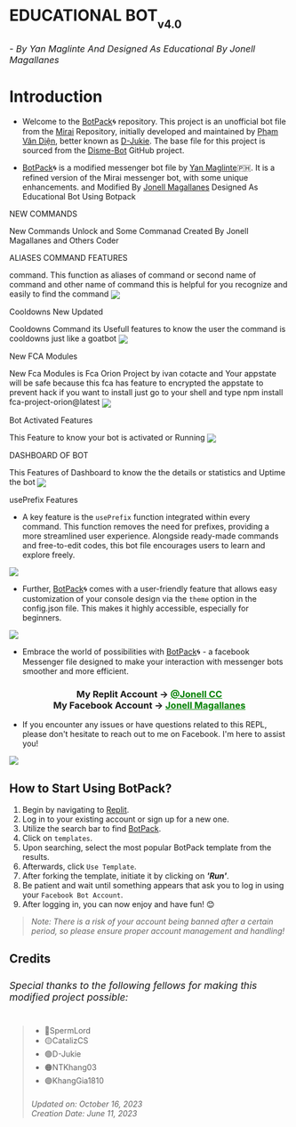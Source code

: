 <h1>EDUCATIONAL BOT<sub><sub>v4.0</sub><sub><sub><h6>- By Yan Maglinte And Designed As Educational By Jonell Magallanes</h6></sub></sub></sub></h1>

# **Introduction**
- Welcome to the [BotPack](https://replit.com/@YanMaglinte/BotPack)🌀 repository. This project is an unofficial bot file from the [Mirai](https://github.com/m1raibot/miraiv2) Repository, initially developed and maintained by [Phạm Văn Diện](https://github.com/D-Jukie/Disme-Bot.git), better known as [D-Jukie](https://github.com/D-Jukie). The base file for this project is sourced from the [Disme-Bot](https://github.com/D-Jukie/Disme-Bot.git) GitHub project.

- [BotPack](https://replit.com/@YanMaglinte/BotPack)🌀 is a modified messenger bot file by [Yan Maglinte](https://replit.com/@YanMaglinte)🇵🇭. It is a refined version of the Mirai messenger bot, with some unique enhancements. and Modified By [Jonell Magallanes](https://replit.com/@JonellMagallan1) Designed As Educational Bot Using Botpack

<h>NEW COMMANDS<h>

New Commands Unlock and Some Commanad Created By Jonell Magallanes and Others Coder

<h>ALIASES COMMAND FEATURES<h>

command. This function as aliases of command or second name of command and other name of command this is helpful for you recognize and easily to find the command
<img align="center" src="https://i.postimg.cc/RhctjtXd/New-Project-1227-78407-FA.png"/>

<h>Cooldowns New Updated <h>

Cooldowns Command its Usefull features to know the user the command is cooldowns just like a goatbot
<img align="center" src="https://i.postimg.cc/9Q96sQhM/Screenshot-2023-11-19-18-50-35-14.jpg"/>

<h>New FCA Modules<h>

New Fca Modules is Fca Orion Project by ivan cotacte and Your appstate will be safe because this fca has feature to encrypted the appstate to prevent hack if you want to install just go to your shell and type npm install fca-project-orion@latest
<img align="center" src="https://i.postimg.cc/vZWQfzD3/ivancotacte3.png"/>

<h>Bot Activated Features<h>

This Feature to know your bot is activated or Running
<img align="center" src="https://i.postimg.cc/Pfg6vVGg/Screenshot-2023-11-27-22-12-22-45.jpg"/>

<h>DASHBOARD OF BOT<h>

This Features of Dashboard to know the the details or statistics and Uptime the bot
<img align="center" src="https://i.postimg.cc/6Q1NXgWm/Screenshot-2023-11-27-22-57-54-58.jpg"/>

<h> usePrefix Features <h>

- A key feature is the `usePrefix` function integrated within every command. This function removes the need for prefixes, providing a more streamlined user experience. Alongside ready-made commands and free-to-edit codes, this bot file encourages users to learn and explore freely.
<img align="center" src="https://i.imgur.com/Je8NbDn.jpg"/>

- Further, [BotPack](https://replit.com/@YanMaglinte/BotPack)🌀 comes with a user-friendly feature that allows easy customization of your console design via the `theme` option in the config.json file. This makes it highly accessible, especially for beginners.
<img align="center" src="https://i.imgur.com/wHD2zXv.jpg"/>

- Embrace the world of possibilities with [BotPack](https://replit.com/@YanMaglinte/BotPack)🌀 - a facebook Messenger file designed to make your interaction with messenger bots smoother and more efficient.

<div align="center">
      <h3>My Replit Account ->
      <a href="https://replit.com/@JonellMagallan1" style="color: green;">@Jonell CC</a>
        <br>
  My Facebook Account ->
  <a href="https://www.facebook.com/propertynilove.magallnes" style="color: green;">Jonell Magallanes</a></h3></div>

- If you encounter any issues or have questions related to this REPL, please don't hesitate to reach out to me on Facebook. I'm here to assist you!

<img align="center" src="https://i.postimg.cc/q7FCgrR9/Screenshot-2023-11-19-19-02-59-56.jpg"/>

## **How to Start Using BotPack?**
1. Begin by navigating to [Replit](https://replit.com).
2. Log in to your existing account or sign up for a new one.
3. Utilize the search bar to find [BotPack](https://replit.com/@YanMaglinte/BotPack).
4. Click on `templates`.
5. Upon searching, select the most popular BotPack template from the results.
6. Afterwards, click `Use Template`.
7. After forking the template, initiate it by clicking on ***'Run'***.
8. Be patient and wait until something appears that ask you to log in using your `Facebook Bot Account`.
9. After logging in, you can now enjoy and have fun! 😊

> *Note: There is a risk of your account being banned after a certain period, so please ensure proper account management and handling!*

<h2>Credits<sub><h6>Special thanks to the following fellows for making this modified project possible:</h6></sub></h2>

> - 🔴SpermLord
> - 🟡CatalizCS
> - 🟢D-Jukie
> - 🟠NTKhang03
> - 🟣KhangGia1810
> <h6>Updated on: October 16, 2023<br>Creation Date: June 11, 2023</h6>